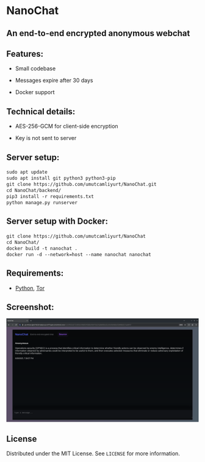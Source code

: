 # NanoChat

## An end-to-end encrypted anonymous webchat

<!-- FEATURES -->
## Features:

- Small codebase

- Messages expire after 30 days

- Docker support

## Technical details:

- AES-256-GCM for client-side encryption

- Key is not sent to server

<!-- INSTALLATION -->
## Server setup:

    sudo apt update
    sudo apt install git python3 python3-pip
    git clone https://github.com/umutcamliyurt/NanoChat.git
    cd NanoChat/backend/
    pip3 install -r requirements.txt
    python manage.py runserver

## Server setup with Docker:

    git clone https://github.com/umutcamliyurt/NanoChat
    cd NanoChat/
    docker build -t nanochat .
    docker run -d --network=host --name nanochat nanochat

## Requirements:

- [Python](https://www.python.org/downloads/), [Tor](https://gitlab.torproject.org/tpo/core/tor)

<!-- SCREENSHOT -->
## Screenshot:

![Screenshot](screenshot.png)

<!-- LICENSE -->
## License

Distributed under the MIT License. See `LICENSE` for more information.
